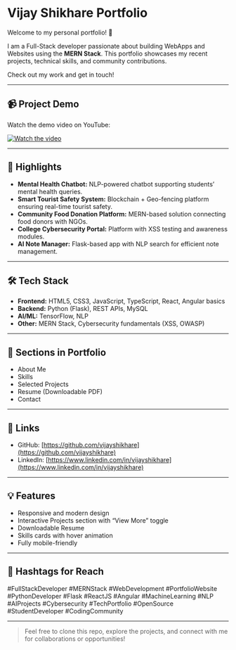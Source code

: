 # Vijay Shikhare Portfolio

Welcome to my personal portfolio! 🚀

I am a Full-Stack developer passionate about building WebApps and Websites using the **MERN Stack**. This portfolio showcases my recent projects, technical skills, and community contributions.  

Check out my work and get in touch!  

---

## 📹 Project Demo

Watch the demo video on YouTube:

[![Watch the video](https://img.youtube.com/vi/botig5TppNE/0.jpg)](https://youtu.be/botig5TppNE)

---

## 🌟 Highlights

- **Mental Health Chatbot:** NLP-powered chatbot supporting students’ mental health queries.  
- **Smart Tourist Safety System:** Blockchain + Geo-fencing platform ensuring real-time tourist safety.  
- **Community Food Donation Platform:** MERN-based solution connecting food donors with NGOs.  
- **College Cybersecurity Portal:** Platform with XSS testing and awareness modules.  
- **AI Note Manager:** Flask-based app with NLP search for efficient note management.  

---

## 🛠 Tech Stack

- **Frontend:** HTML5, CSS3, JavaScript, TypeScript, React, Angular basics  
- **Backend:** Python (Flask), REST APIs, MySQL  
- **AI/ML:** TensorFlow, NLP  
- **Other:** MERN Stack, Cybersecurity fundamentals (XSS, OWASP)  

---

## 📂 Sections in Portfolio

- About Me  
- Skills  
- Selected Projects  
- Resume (Downloadable PDF)  
- Contact  

---

## 🔗 Links

- GitHub: [https://github.com/vijayshikhare](https://github.com/vijayshikhare)  
- LinkedIn: [https://www.linkedin.com/in/vijayshikhare](https://www.linkedin.com/in/vijayshikhare)  

---

## 💡 Features

- Responsive and modern design  
- Interactive Projects section with “View More” toggle  
- Downloadable Resume  
- Skills cards with hover animation  
- Fully mobile-friendly  

---

## 📌 Hashtags for Reach

#FullStackDeveloper #MERNStack #WebDevelopment #PortfolioWebsite #PythonDeveloper #Flask #ReactJS #Angular #MachineLearning #NLP #AIProjects #Cybersecurity #TechPortfolio #OpenSource #StudentDeveloper #CodingCommunity  

---

> Feel free to clone this repo, explore the projects, and connect with me for collaborations or opportunities!  
